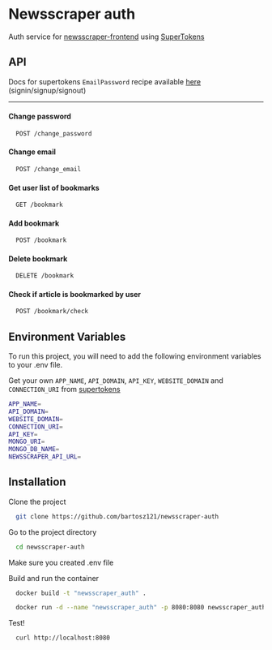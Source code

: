 
# Newsscraper auth

Auth service for [newsscraper-frontend](https://github.com/bartosz121/newsscraper-frontend) using [SuperTokens](https://supertokens.com/)

## API

Docs for supertokens `EmailPassword` recipe available [here](https://app.swaggerhub.com/apis/supertokens/CDI/2.14.0#/) (signin/signup/signout)

---

#### Change password

```bash
  POST /change_password
```

#### Change email

```bash
  POST /change_email
```

#### Get user list of bookmarks

```bash
  GET /bookmark
```

#### Add bookmark

```bash
  POST /bookmark
```

#### Delete bookmark

```bash
  DELETE /bookmark
```

#### Check if article is bookmarked by user

```bash
  POST /bookmark/check
```

## Environment Variables

To run this project, you will need to add the following environment variables to your .env file.

Get your own `APP_NAME`, `API_DOMAIN`, `API_KEY`, `WEBSITE_DOMAIN` and `CONNECTION_URI` from [supertokens](https://supertokens.com)

```bash
APP_NAME=
API_DOMAIN=
WEBSITE_DOMAIN=
CONNECTION_URI=
API_KEY=
MONGO_URI=
MONGO_DB_NAME=
NEWSSCRAPER_API_URL=
```

## Installation

Clone the project

```bash
  git clone https://github.com/bartosz121/newsscraper-auth
```

Go to the project directory

```bash
  cd newsscraper-auth
```

Make sure you created .env file

Build and run the container

```bash
  docker build -t "newsscraper_auth" .

  docker run -d --name "newsscraper_auth" -p 8080:8080 newsscraper_auth
```

Test!

```bash
  curl http://localhost:8080
```
